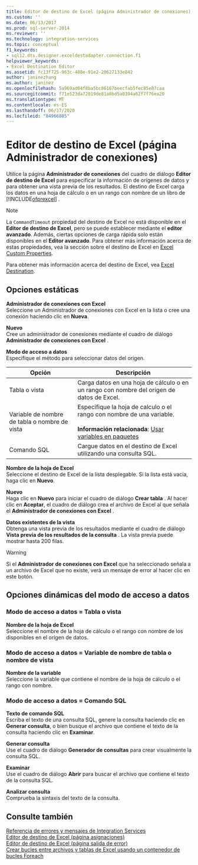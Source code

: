 ```yaml
---
title: Editor de destino de Excel (página Administrador de conexiones) | Microsoft Docs
ms.custom: ''
ms.date: 06/13/2017
ms.prod: sql-server-2014
ms.reviewer: ''
ms.technology: integration-services
ms.topic: conceptual
f1_keywords:
- sql12.dts.designer.exceldestadapter.connection.f1
helpviewer_keywords:
- Excel Destination Editor
ms.assetid: fc13f725-963c-488e-91e2-20627133e842
author: janinezhang
ms.author: janinez
ms.openlocfilehash: 5a969ad04f8ba5bc86167beecfab5fec85e87caa
ms.sourcegitcommit: f71e523da72019de81a8bd5a0394a62f7f76ea20
ms.translationtype: MT
ms.contentlocale: es-ES
ms.lasthandoff: 06/17/2020
ms.locfileid: "84966885"
---
```

# <a name="excel-destination-editor-connection-manager-page"></a>Editor de destino de Excel (página Administrador de conexiones)
  Utilice la página **Administrador de conexiones** del cuadro de diálogo **Editor de destino de Excel** para especificar la información de orígenes de datos y para obtener una vista previa de los resultados. El destino de Excel carga los datos en una hoja de cálculo o en un rango con nombre de un libro de [!INCLUDE[ofprexcel](../includes/ofprexcel-md.md)] .  
  
> [!NOTE]  
>  La `CommandTimeout` propiedad del destino de Excel no está disponible en el **Editor de destino de Excel**, pero se puede establecer mediante el **editor avanzado**. Además, ciertas opciones de carga rápida solo están disponibles en el **Editor avanzado**. Para obtener más información acerca de estas propiedades, vea la sección sobre el destino de Excel en [Excel Custom Properties](data-flow/excel-custom-properties.md).  
  
 Para obtener más información acerca del destino de Excel, vea [Excel Destination](data-flow/excel-destination.md).  
  
## <a name="static-options"></a>Opciones estáticas  
 **Administrador de conexiones con Excel**  
 Seleccione un Administrador de conexiones con Excel en la lista o cree una conexión haciendo clic en **Nueva**.  
  
 **Nuevo**  
 Cree un administrador de conexiones mediante el cuadro de diálogo **Administrador de conexiones con Excel** .  
  
 **Modo de acceso a datos**  
 Especifique el método para seleccionar datos del origen.  
  
|Opción|Descripción|  
|------------|-----------------|  
|Tabla o vista|Carga datos en una hoja de cálculo o en un rango con nombre del origen de datos de Excel.|  
|Variable de nombre de tabla o nombre de vista|Especifique la hoja de calculo o el rango con nombre de una variable.<br /><br /> **Información relacionada**: [Usar variables en paquetes](../../2014/integration-services/use-variables-in-packages.md)|  
|Comando SQL|Cargue datos en el destino de Excel utilizando una consulta SQL.|  
  
 **Nombre de la hoja de Excel**  
 Seleccione el destino de Excel de la lista desplegable. Si la lista está vacía, haga clic en **Nuevo**.  
  
 **Nuevo**  
 Haga clic en **Nuevo** para iniciar el cuadro de diálogo **Crear tabla** . Al hacer clic en **Aceptar**, el cuadro de diálogo crea el archivo de Excel al que señala el **Administrador de conexiones con Excel** .  
  
 **Datos existentes de la vista**  
 Obtenga una vista previa de los resultados mediante el cuadro de diálogo **Vista previa de los resultados de la consulta** . La vista previa puede mostrar hasta 200 filas.  
  
> [!WARNING]  
>   Si el **Administrador de conexiones con Excel** que ha seleccionado señala a un archivo de Excel que no existe, verá un mensaje de error al hacer clic en este botón.  
  
## <a name="data-access-mode-dynamic-options"></a>Opciones dinámicas del modo de acceso a datos  
  
### <a name="data-access-mode--table-or-view"></a>Modo de acceso a datos = Tabla o vista  
 **Nombre de la hoja de Excel**  
 Seleccione el nombre de la hoja de cálculo o el rango con nombre de los disponibles en el origen de datos.  
  
### <a name="data-access-mode--table-name-or-view-name-variable"></a>Modo de acceso a datos = Variable de nombre de tabla o nombre de vista  
 **Nombre de la variable**  
 Seleccione la variable que contiene el nombre de la hoja de cálculo o el rango con nombre.  
  
### <a name="data-access-mode--sql-command"></a>Modo de acceso a datos = Comando SQL  
 **Texto de comando SQL**  
 Escriba el texto de una consulta SQL, genere la consulta haciendo clic en **Generar consulta**, o bien busque el archivo que contiene el texto de la consulta haciendo clic en **Examinar**.  
  
 **Generar consulta**  
 Use el cuadro de diálogo **Generador de consultas** para crear visualmente la consulta SQL.  
  
 **Examinar**  
 Use el cuadro de diálogo **Abrir** para buscar el archivo que contiene el texto de la consulta SQL.  
  
 **Analizar consulta**  
 Comprueba la sintaxis del texto de la consulta.  
  
## <a name="see-also"></a>Consulte también  
 [Referencia de errores y mensajes de Integration Services](../../2014/integration-services/integration-services-error-and-message-reference.md)   
 [Editor de destino de Excel &#40;página asignaciones&#41;](../../2014/integration-services/excel-destination-editor-mappings-page.md)   
 [Editor de destino de Excel &#40;página salida de error&#41;](../../2014/integration-services/excel-destination-editor-error-output-page.md)   
 [Crear bucles entre archivos y tablas de Excel usando un contenedor de bucles Foreach](control-flow/foreach-loop-container.md)  
  
  
